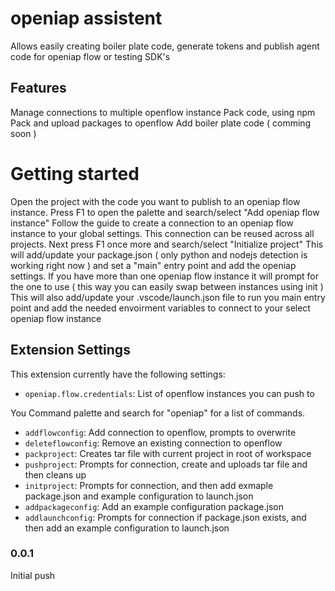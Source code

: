 # openiap assistent

Allows easily creating boiler plate code, generate tokens and publish agent code for openiap flow or testing SDK's

## Features

Manage connections to multiple openflow instance 
Pack code, using npm
Pack and upload packages to openflow
Add boiler plate code ( comming soon )

# Getting started
Open the project with the code you want to publish to an openiap flow instance.
Press F1 to open the palette and search/select "Add openiap flow instance"
Follow the guide to create a connection to an openiap flow instance to your global settings. This connection can be reused across all projects.
Next press F1 once more and search/select "Initialize project"
This will add/update your package.json ( only python and nodejs detection is working right now ) and set a "main" entry point and add the openiap settings.
If you have more than one openiap flow instance it will prompt for the one to use ( this way you can easily swap between instances using init )
This will also add/update your .vscode/launch.json file to run you main entry point and add the needed envoirment variables to connect to your select openiap flow instance

## Extension Settings

This extension currently have the following settings:

* `openiap.flow.credentials`: List of openflow instances you can push to

You Command palette and search for "openiap" for a list of commands.
* `addflowconfig`: Add connection to openflow, prompts to overwrite
* `deleteflowconfig`: Remove an existing connection to openflow
* `packproject`: Creates tar file with current project in root of workspace
* `pushproject`: Prompts for connection, create and uploads tar file and then cleans up
* `initproject`: Prompts for connection, and then add exmaple package.json and example configuration to launch.json
* `addpackageconfig`: Add an example configuration package.json
* `addlaunchconfig`: Prompts for connection if package.json exists, and then add an example configuration to launch.json


### 0.0.1

Initial push

